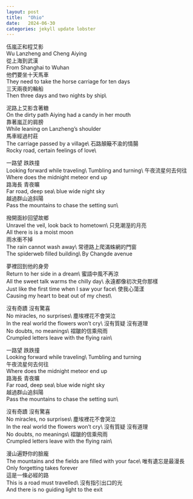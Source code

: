 ```yaml
---
layout: post
title:  "Ohio"
date:   2024-06-30
categories: jekyll update lobster
---
```


伍嵐正和程艾影\
Wu Lanzheng and Cheng Aiying\
從上海到武漢\
From Shanghai to Wuhan\
他們要坐十天馬車\
They need to take the horse carriage for ten days\
三天兩夜的輪船\
Then three days and two nights by ship\ 

泥路上艾影含著糖\
On the dirty path Aiying had a candy in her mouth\
靠著嵐正的肩膀\
While leaning on Lanzheng’s shoulder\
馬車經過村莊\
The carriage passed by a village\ 
石路顛簸不渝的情腸\
Rocky road, certain feelings of love\

一路望 跌跌撞\
Looking forward while traveling\ 
Tumbling and turning\ 
午夜流星何去何往\
Where does the midnight meteor end up\
路海長 青夜曠\
Far road, deep sea\ 
blue wide night sky\
越過群山追斜陽\
Pass the mountains to chase the setting sun\ 

撥開面紗回望故鄉\
Unravel the veil, look back to hometown\ 
只見潮溼的月亮\
All there is is a moist moon\
雨水衝不掉\
The rain cannot wash away\ 
常德路上爬滿蛛網的門窗\
The spiderweb filled building\ 
By Changde avenue 

夢裡回到他的身旁\
Return to her side in a dream\ 
蜜語中風不再涼\
All the sweet talk warms the chilly day\ 
永遠都像初次見你那樣\
Just like the first time when I saw your face\ 
使我心蕩漾\
Causing my heart to beat out of my chest\ 

沒有奇蹟 沒有驚喜\
No miracles, no surprises\ 
塵埃裡花不會哭泣\
In the real world the flowers won’t cry\ 
沒有質疑 沒有道理\
No doubts, no meanings\ 
褶皺的信乘飛雨\
Crumpled letters leave with the flying rain\ 

一路望 跌跌撞\
Looking forward while traveling\ 
Tumbling and turning\
午夜流星何去何往\
Where does the midnight meteor end up\
路海長 青夜曠\
Far road, deep sea\ 
blue wide night sky\
越過群山追斜陽\
Pass the mountains to chase the setting sun\

沒有奇蹟 沒有驚喜\
No miracles, no surprises\ 
塵埃裡花不會哭泣\
In the real world the flowers won’t cry\ 
沒有質疑 沒有道理\
No doubts, no meanings\ 
褶皺的信乘飛雨\
Crumpled letters leave with the flying rain\

漫山遍野你的臉龐\
The mountains and the fields are filled with your face\ 
唯有遺忘是最漫長\
Only forgetting takes forever\
這是一條必經的路\
This is a road must travelled\ 
沒有指引出口的光\
And there is no guiding light to the exit
